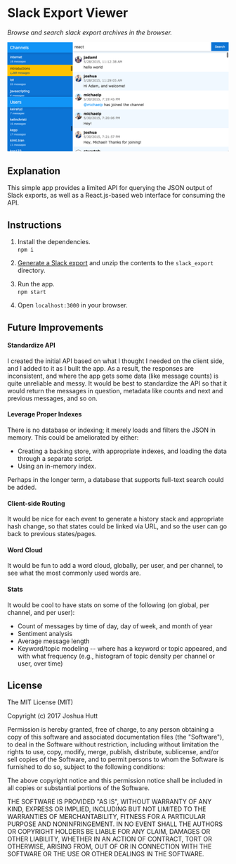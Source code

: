 # Slack Export Viewer

*Browse and search slack export archives in the browser.* 

![Preview](preview.png)


## Explanation

This simple app provides a limited API for querying the JSON output of Slack exports, as well as a React.js-based web
interface for consuming the API.


## Instructions

1. Install the dependencies.  
    `npm i` 
    
2. [Generate a Slack export](https://slack.com/help/articles/201658943-Export-your-workspace-data) and unzip the contents 
to the `slack_export` directory.

3. Run the app.  
    `npm start`
    
4. Open `localhost:3000` in your browser.


## Future Improvements

#### Standardize API

I created the initial API based on what I thought I needed on the client side, and I added to it as I built the app. As
a result, the responses are inconsistent, and where the app gets some data (like message counts) is quite unreliable and
messy. It would be best to standardize the API so that it would return the messages in question, metadata like counts
and next and previous messages, and so on.

#### Leverage Proper Indexes

There is no database or indexing; it merely loads and filters the JSON in memory. This could be ameliorated by either:
- Creating a backing store, with appropriate indexes, and loading the data through a separate script.
- Using an in-memory index.

Perhaps in the longer term, a database that supports full-text search could be added. 

#### Client-side Routing

It would be nice for each event to generate a history stack and appropriate hash change, so that states could be linked
via URL, and so the user can go back to previous states/pages.

#### Word Cloud

It would be fun to add a word cloud, globally, per user, and per channel, to see what the most commonly used words are.

#### Stats

It would be cool to have stats on some of the following (on global, per channel, and per user):
 - Count of messages by time of day, day of week, and month of year
 - Sentiment analysis
 - Average message length
 - Keyword/topic modeling -- where has a keyword or topic appeared, and with what frequency (e.g., histogram of topic
 density per channel or user, over time)


## License

The MIT License (MIT)

Copyright (c) 2017 Joshua Hutt

Permission is hereby granted, free of charge, to any person obtaining a copy of this software and associated documentation files (the "Software"), to deal in the Software without restriction, including without limitation the rights to use, copy, modify, merge, publish, distribute, sublicense, and/or sell copies of the Software, and to permit persons to whom the Software is furnished to do so, subject to the following conditions:

The above copyright notice and this permission notice shall be included in all copies or substantial portions of the Software.

THE SOFTWARE IS PROVIDED "AS IS", WITHOUT WARRANTY OF ANY KIND, EXPRESS OR IMPLIED, INCLUDING BUT NOT LIMITED TO THE WARRANTIES OF MERCHANTABILITY, FITNESS FOR A PARTICULAR PURPOSE AND NONINFRINGEMENT. IN NO EVENT SHALL THE AUTHORS OR COPYRIGHT HOLDERS BE LIABLE FOR ANY CLAIM, DAMAGES OR OTHER LIABILITY, WHETHER IN AN ACTION OF CONTRACT, TORT OR OTHERWISE, ARISING FROM, OUT OF OR IN CONNECTION WITH THE SOFTWARE OR THE USE OR OTHER DEALINGS IN THE SOFTWARE.